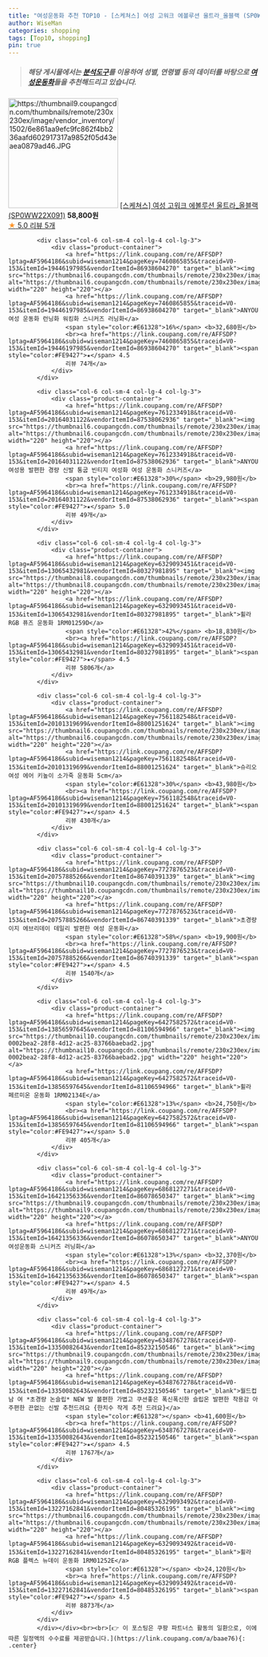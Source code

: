 ```yaml
---
title: "여성운동화 추천 TOP10 - [스케쳐스] 여성 고워크 에볼루션 울트라_올블랙 (SP0WW22X091)"
author: WiseMan
categories: shopping
tags: [Top10, shopping]
pin: true
---
```


> ##### 해당 게시물에서는 [**분석도구**](https://itemscout.io/)를 이용하여 **성별**, **연령별** 등의 데이터를 바탕으로 [**여성운동화**](https://link.coupang.com/a/baae76)들을 추천해드리고 있습니다.
<div class="container"><div class="row">
            <div class="col-6 col-sm-4 col-lg-4 col-lg-3">
                <div class="product-container">
                    <a href="https://link.coupang.com/re/AFFSDP?lptag=AF5964186&subid=wiseman1214&pageKey=7227824057&traceid=V0-153&itemId=18332729354&vendorItemId=85477232165" target="_blank"><img src="https://thumbnail9.coupangcdn.com/thumbnails/remote/230x230ex/image/vendor_inventory/1502/6e861aa9efc9fc862f4bb236aafd602917317a9852f05d43eaea0879ad46.JPG" alt="https://thumbnail9.coupangcdn.com/thumbnails/remote/230x230ex/image/vendor_inventory/1502/6e861aa9efc9fc862f4bb236aafd602917317a9852f05d43eaea0879ad46.JPG" width="220" height="220"></a>
                    <a href="https://link.coupang.com/re/AFFSDP?lptag=AF5964186&subid=wiseman1214&pageKey=7227824057&traceid=V0-153&itemId=18332729354&vendorItemId=85477232165" target="_blank">[스케쳐스] 여성 고워크 에볼루션 울트라_올블랙 (SP0WW22X091)</a>
                    <span style="color:#E61328"></span> <b>58,800원</b>
                    <br><a href="https://link.coupang.com/re/AFFSDP?lptag=AF5964186&subid=wiseman1214&pageKey=7227824057&traceid=V0-153&itemId=18332729354&vendorItemId=85477232165" target="_blank"><span style="color:#FE9427">★</span> 5.0
                    리뷰 5개</a>
                </div>
            </div>
            
            <div class="col-6 col-sm-4 col-lg-4 col-lg-3">
                <div class="product-container">
                    <a href="https://link.coupang.com/re/AFFSDP?lptag=AF5964186&subid=wiseman1214&pageKey=7460865855&traceid=V0-153&itemId=19446197985&vendorItemId=86938604270" target="_blank"><img src="https://thumbnail6.coupangcdn.com/thumbnails/remote/230x230ex/image/vendor_inventory/1c91/307f05242907d0236190a10e41ca20ade18c20cacb0c747a52077670032c.jpg" alt="https://thumbnail6.coupangcdn.com/thumbnails/remote/230x230ex/image/vendor_inventory/1c91/307f05242907d0236190a10e41ca20ade18c20cacb0c747a52077670032c.jpg" width="220" height="220"></a>
                    <a href="https://link.coupang.com/re/AFFSDP?lptag=AF5964186&subid=wiseman1214&pageKey=7460865855&traceid=V0-153&itemId=19446197985&vendorItemId=86938604270" target="_blank">ANYOU여성 운동화 런닝화 워킹화 스니커즈 러닝화</a>
                    <span style="color:#E61328">16%</span> <b>32,680원</b>
                    <br><a href="https://link.coupang.com/re/AFFSDP?lptag=AF5964186&subid=wiseman1214&pageKey=7460865855&traceid=V0-153&itemId=19446197985&vendorItemId=86938604270" target="_blank"><span style="color:#FE9427">★</span> 4.5
                    리뷰 74개</a>
                </div>
            </div>
            
            <div class="col-6 col-sm-4 col-lg-4 col-lg-3">
                <div class="product-container">
                    <a href="https://link.coupang.com/re/AFFSDP?lptag=AF5964186&subid=wiseman1214&pageKey=7612334918&traceid=V0-153&itemId=20164031122&vendorItemId=87538062936" target="_blank"><img src="https://thumbnail6.coupangcdn.com/thumbnails/remote/230x230ex/image/vendor_inventory/9328/be6a2747d82a4f7526bb383072c5a4b0ee54ef955b79be342e7b7f04962e.jpeg" alt="https://thumbnail6.coupangcdn.com/thumbnails/remote/230x230ex/image/vendor_inventory/9328/be6a2747d82a4f7526bb383072c5a4b0ee54ef955b79be342e7b7f04962e.jpeg" width="220" height="220"></a>
                    <a href="https://link.coupang.com/re/AFFSDP?lptag=AF5964186&subid=wiseman1214&pageKey=7612334918&traceid=V0-153&itemId=20164031122&vendorItemId=87538062936" target="_blank">ANYOU 여성용 발편한 경량 신발 통굽 빈티지 여성화 여성 운동화 스니커즈</a>
                    <span style="color:#E61328">30%</span> <b>29,980원</b>
                    <br><a href="https://link.coupang.com/re/AFFSDP?lptag=AF5964186&subid=wiseman1214&pageKey=7612334918&traceid=V0-153&itemId=20164031122&vendorItemId=87538062936" target="_blank"><span style="color:#FE9427">★</span> 5.0
                    리뷰 49개</a>
                </div>
            </div>
            
            <div class="col-6 col-sm-4 col-lg-4 col-lg-3">
                <div class="product-container">
                    <a href="https://link.coupang.com/re/AFFSDP?lptag=AF5964186&subid=wiseman1214&pageKey=6329093451&traceid=V0-153&itemId=13065432981&vendorItemId=80327981895" target="_blank"><img src="https://thumbnail8.coupangcdn.com/thumbnails/remote/230x230ex/image/rs_quotation_api/wvfgkfba/9b2dffdbad18495bae4bb8718f47cfa2.jpg" alt="https://thumbnail8.coupangcdn.com/thumbnails/remote/230x230ex/image/rs_quotation_api/wvfgkfba/9b2dffdbad18495bae4bb8718f47cfa2.jpg" width="220" height="220"></a>
                    <a href="https://link.coupang.com/re/AFFSDP?lptag=AF5964186&subid=wiseman1214&pageKey=6329093451&traceid=V0-153&itemId=13065432981&vendorItemId=80327981895" target="_blank">휠라 RGB 퓨즈 운동화 1RM01259D</a>
                    <span style="color:#E61328">42%</span> <b>18,830원</b>
                    <br><a href="https://link.coupang.com/re/AFFSDP?lptag=AF5964186&subid=wiseman1214&pageKey=6329093451&traceid=V0-153&itemId=13065432981&vendorItemId=80327981895" target="_blank"><span style="color:#FE9427">★</span> 4.5
                    리뷰 5806개</a>
                </div>
            </div>
            
            <div class="col-6 col-sm-4 col-lg-4 col-lg-3">
                <div class="product-container">
                    <a href="https://link.coupang.com/re/AFFSDP?lptag=AF5964186&subid=wiseman1214&pageKey=7561182548&traceid=V0-153&itemId=20101319699&vendorItemId=88001251624" target="_blank"><img src="https://thumbnail6.coupangcdn.com/thumbnails/remote/230x230ex/image/vendor_inventory/86dd/562147ae06c77caddaa73649a02cf0d4d78cbbb1c8a51512b0f64c0f8aef.jpg" alt="https://thumbnail6.coupangcdn.com/thumbnails/remote/230x230ex/image/vendor_inventory/86dd/562147ae06c77caddaa73649a02cf0d4d78cbbb1c8a51512b0f64c0f8aef.jpg" width="220" height="220"></a>
                    <a href="https://link.coupang.com/re/AFFSDP?lptag=AF5964186&subid=wiseman1214&pageKey=7561182548&traceid=V0-153&itemId=20101319699&vendorItemId=88001251624" target="_blank">슈리오 여성 에어 키높이 소가죽 운동화 5cm</a>
                    <span style="color:#E61328">30%</span> <b>43,980원</b>
                    <br><a href="https://link.coupang.com/re/AFFSDP?lptag=AF5964186&subid=wiseman1214&pageKey=7561182548&traceid=V0-153&itemId=20101319699&vendorItemId=88001251624" target="_blank"><span style="color:#FE9427">★</span> 4.5
                    리뷰 430개</a>
                </div>
            </div>
            
            <div class="col-6 col-sm-4 col-lg-4 col-lg-3">
                <div class="product-container">
                    <a href="https://link.coupang.com/re/AFFSDP?lptag=AF5964186&subid=wiseman1214&pageKey=7727876523&traceid=V0-153&itemId=20757885266&vendorItemId=86740391339" target="_blank"><img src="https://thumbnail10.coupangcdn.com/thumbnails/remote/230x230ex/image/vendor_inventory/701c/3784e4f597893accefa87536a5a9021dcd983a4e952a2924a3f89c9b7044.jpg" alt="https://thumbnail10.coupangcdn.com/thumbnails/remote/230x230ex/image/vendor_inventory/701c/3784e4f597893accefa87536a5a9021dcd983a4e952a2924a3f89c9b7044.jpg" width="220" height="220"></a>
                    <a href="https://link.coupang.com/re/AFFSDP?lptag=AF5964186&subid=wiseman1214&pageKey=7727876523&traceid=V0-153&itemId=20757885266&vendorItemId=86740391339" target="_blank">초경량 이지 에브리데이 데일리 발편한 여성 운동화</a>
                    <span style="color:#E61328">58%</span> <b>19,900원</b>
                    <br><a href="https://link.coupang.com/re/AFFSDP?lptag=AF5964186&subid=wiseman1214&pageKey=7727876523&traceid=V0-153&itemId=20757885266&vendorItemId=86740391339" target="_blank"><span style="color:#FE9427">★</span> 4.5
                    리뷰 1540개</a>
                </div>
            </div>
            
            <div class="col-6 col-sm-4 col-lg-4 col-lg-3">
                <div class="product-container">
                    <a href="https://link.coupang.com/re/AFFSDP?lptag=AF5964186&subid=wiseman1214&pageKey=6427582572&traceid=V0-153&itemId=13856597645&vendorItemId=81106594966" target="_blank"><img src="https://thumbnail10.coupangcdn.com/thumbnails/remote/230x230ex/image/retail/images/2805580984082992-0002bea2-28f8-4d12-ac25-83766baebad2.jpg" alt="https://thumbnail10.coupangcdn.com/thumbnails/remote/230x230ex/image/retail/images/2805580984082992-0002bea2-28f8-4d12-ac25-83766baebad2.jpg" width="220" height="220"></a>
                    <a href="https://link.coupang.com/re/AFFSDP?lptag=AF5964186&subid=wiseman1214&pageKey=6427582572&traceid=V0-153&itemId=13856597645&vendorItemId=81106594966" target="_blank">휠라 페르미온 운동화 1RM02134E</a>
                    <span style="color:#E61328">13%</span> <b>24,750원</b>
                    <br><a href="https://link.coupang.com/re/AFFSDP?lptag=AF5964186&subid=wiseman1214&pageKey=6427582572&traceid=V0-153&itemId=13856597645&vendorItemId=81106594966" target="_blank"><span style="color:#FE9427">★</span> 5.0
                    리뷰 405개</a>
                </div>
            </div>
            
            <div class="col-6 col-sm-4 col-lg-4 col-lg-3">
                <div class="product-container">
                    <a href="https://link.coupang.com/re/AFFSDP?lptag=AF5964186&subid=wiseman1214&pageKey=6868127271&traceid=V0-153&itemId=16421356336&vendorItemId=86078650347" target="_blank"><img src="https://thumbnail9.coupangcdn.com/thumbnails/remote/230x230ex/image/vendor_inventory/1686/c541143d501a68e55a3a5a089fccf4f6a5505b5cba48da6c8daa7babd90e.jpg" alt="https://thumbnail9.coupangcdn.com/thumbnails/remote/230x230ex/image/vendor_inventory/1686/c541143d501a68e55a3a5a089fccf4f6a5505b5cba48da6c8daa7babd90e.jpg" width="220" height="220"></a>
                    <a href="https://link.coupang.com/re/AFFSDP?lptag=AF5964186&subid=wiseman1214&pageKey=6868127271&traceid=V0-153&itemId=16421356336&vendorItemId=86078650347" target="_blank">ANYOU 여성운동화 스니커즈 러닝화</a>
                    <span style="color:#E61328">13%</span> <b>32,370원</b>
                    <br><a href="https://link.coupang.com/re/AFFSDP?lptag=AF5964186&subid=wiseman1214&pageKey=6868127271&traceid=V0-153&itemId=16421356336&vendorItemId=86078650347" target="_blank"><span style="color:#FE9427">★</span> 4.5
                    리뷰 49개</a>
                </div>
            </div>
            
            <div class="col-6 col-sm-4 col-lg-4 col-lg-3">
                <div class="product-container">
                    <a href="https://link.coupang.com/re/AFFSDP?lptag=AF5964186&subid=wiseman1214&pageKey=6348767278&traceid=V0-153&itemId=13350082643&vendorItemId=85232150546" target="_blank"><img src="https://thumbnail9.coupangcdn.com/thumbnails/remote/230x230ex/image/vendor_inventory/fac8/c20713be02a5cbf4da056e638f0eb6fb75e3bfe225aec24445c115b262f5.png" alt="https://thumbnail9.coupangcdn.com/thumbnails/remote/230x230ex/image/vendor_inventory/fac8/c20713be02a5cbf4da056e638f0eb6fb75e3bfe225aec24445c115b262f5.png" width="220" height="220"></a>
                    <a href="https://link.coupang.com/re/AFFSDP?lptag=AF5964186&subid=wiseman1214&pageKey=6348767278&traceid=V0-153&itemId=13350082643&vendorItemId=85232150546" target="_blank">월드컵 남 여 *초경량 논슬립* NEW 발 볼편한 가볍고 쿠션좋은 폭신폭신한 슬립온 발편한 착용감 아주편한 끈없는 신발 추천드려요 {한치수 작게 추천 드려요}</a>
                    <span style="color:#E61328"></span> <b>41,600원</b>
                    <br><a href="https://link.coupang.com/re/AFFSDP?lptag=AF5964186&subid=wiseman1214&pageKey=6348767278&traceid=V0-153&itemId=13350082643&vendorItemId=85232150546" target="_blank"><span style="color:#FE9427">★</span> 4.5
                    리뷰 1767개</a>
                </div>
            </div>
            
            <div class="col-6 col-sm-4 col-lg-4 col-lg-3">
                <div class="product-container">
                    <a href="https://link.coupang.com/re/AFFSDP?lptag=AF5964186&subid=wiseman1214&pageKey=6329093492&traceid=V0-153&itemId=13227162841&vendorItemId=80485326195" target="_blank"><img src="https://thumbnail6.coupangcdn.com/thumbnails/remote/230x230ex/image/rs_quotation_api/fxt7ub6o/bd87ffffe51845579d36549b92beb1a4.jpg" alt="https://thumbnail6.coupangcdn.com/thumbnails/remote/230x230ex/image/rs_quotation_api/fxt7ub6o/bd87ffffe51845579d36549b92beb1a4.jpg" width="220" height="220"></a>
                    <a href="https://link.coupang.com/re/AFFSDP?lptag=AF5964186&subid=wiseman1214&pageKey=6329093492&traceid=V0-153&itemId=13227162841&vendorItemId=80485326195" target="_blank">휠라 RGB 플렉스 뉴데이 운동화 1RM01252E</a>
                    <span style="color:#E61328"></span> <b>24,120원</b>
                    <br><a href="https://link.coupang.com/re/AFFSDP?lptag=AF5964186&subid=wiseman1214&pageKey=6329093492&traceid=V0-153&itemId=13227162841&vendorItemId=80485326195" target="_blank"><span style="color:#FE9427">★</span> 4.5
                    리뷰 8873개</a>
                </div>
            </div>
            </div></div><br><br>[👉 이 포스팅은 쿠팡 파트너스 활동의 일환으로, 이에 따른 일정액의 수수료를 제공받습니다.](https://link.coupang.com/a/baae76){: .center}
